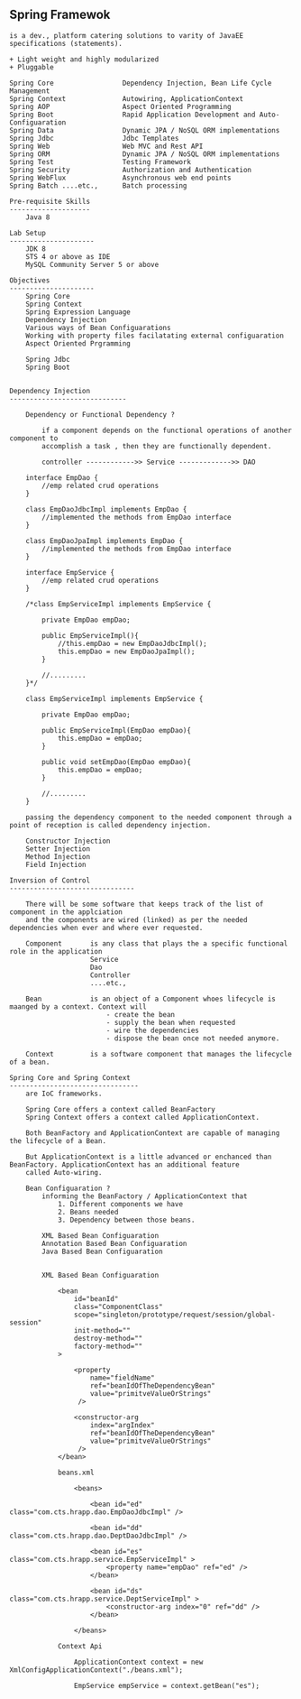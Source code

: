 Spring Framewok
-----------------------------------------------------------------------------------

    is a dev., platform catering solutions to varity of JavaEE specifications (statements).

    + Light weight and highly modularized
    + Pluggable

    Spring Core                 Dependency Injection, Bean Life Cycle Management
    Spring Context              Autowiring, ApplicationContext
    Spring AOP                  Aspect Oriented Programming
    Spring Boot                 Rapid Application Development and Auto-Configuaration
    Spring Data                 Dynamic JPA / NoSQL ORM implementations
    Spring Jdbc                 Jdbc Templates
    Spring Web                  Web MVC and Rest API
    Spring ORM                  Dynamic JPA / NoSQL ORM implementations
    Spring Test                 Testing Framework
    Spring Security             Authorization and Authentication
    Spring WebFlux              Asynchronous web end points
    Spring Batch ....etc.,      Batch processing

    Pre-requisite Skills
    --------------------
        Java 8

    Lab Setup
    ---------------------
        JDK 8
        STS 4 or above as IDE
        MySQL Community Server 5 or above

    Objectives
    ---------------------
        Spring Core
        Spring Context
        Spring Expression Language
        Dependency Injection
        Various ways of Bean Configuarations
        Working with property files facilatating external configuaration
        Aspect Oriented Prgramming

        Spring Jdbc
        Spring Boot
    

    Dependency Injection
    -----------------------------

        Dependency or Functional Dependency ?

            if a component depends on the functional operations of another component to
            accomplish a task , then they are functionally dependent.

            controller ------------>> Service ------------->> DAO

        interface EmpDao {
            //emp related crud operations
        }

        class EmpDaoJdbcImpl implements EmpDao {
            //implemented the methods from EmpDao interface
        }

        class EmpDaoJpaImpl implements EmpDao {
            //implemented the methods from EmpDao interface
        }

        interface EmpService {
            //emp related crud operations
        }

        /*class EmpServiceImpl implements EmpService {

            private EmpDao empDao;

            public EmpServiceImpl(){
                //this.empDao = new EmpDaoJdbcImpl();
                this.empDao = new EmpDaoJpaImpl();
            }

            //.........
        }*/

        class EmpServiceImpl implements EmpService {

            private EmpDao empDao;

            public EmpServiceImpl(EmpDao empDao){
                this.empDao = empDao;
            }

            public void setEmpDao(EmpDao empDao){
                this.empDao = empDao;
            }

            //.........
        }

        passing the dependency component to the needed component through a point of reception is called dependency injection.

        Constructor Injection
        Setter Injection
        Method Injection
        Field Injection

    Inversion of Control 
    -------------------------------

        There will be some software that keeps track of the list of component in the applciation
        and the components are wired (linked) as per the needed dependencies when ever and where ever requested.

        Component       is any class that plays the a specific functional role in the application
                        Service
                        Dao
                        Controller
                        ....etc.,

        Bean            is an object of a Component whoes lifecycle is maanged by a context. Context will
                            - create the bean
                            - supply the bean when requested
                            - wire the dependencies
                            - dispose the bean once not needed anymore.

        Context         is a software component that manages the lifecycle of a bean.

    Spring Core and Spring Context
    --------------------------------
        are IoC frameworks.

        Spring Core offers a context called BeanFactory
        Spring Context offers a context called ApplicationContext.

        Both BeanFactory and ApplicationContext are capable of managing the lifecycle of a Bean.

        But ApplicationContext is a little advanced or enchanced than BeanFactory. ApplicationContext has an additional feature
        called Auto-wiring.

        Bean Configuaration ?
            informing the BeanFactory / ApplicationContext that
                1. Different components we have
                2. Beans needed 
                3. Dependency between those beans.

            XML Based Bean Configuaration
            Annotation Based Bean Configuaration
            Java Based Bean Configuaration


            XML Based Bean Configuaration

                <bean 
                    id="beanId"
                    class="ComponentClass"
                    scope="singleton/prototype/request/session/global-session"
                    init-method=""
                    destroy-method=""
                    factory-method=""
                >
                    
                    <property
                        name="fieldName"
                        ref="beanIdOfTheDependencyBean"
                        value="primitveValueOrStrings"
                     />

                    <constructor-arg
                        index="argIndex"
                        ref="beanIdOfTheDependencyBean"
                        value="primitveValueOrStrings"
                     />
                </bean>

                beans.xml

                    <beans>

                        <bean id="ed" class="com.cts.hrapp.dao.EmpDaoJdbcImpl" />

                        <bean id="dd" class="com.cts.hrapp.dao.DeptDaoJdbcImpl" />

                        <bean id="es" class="com.cts.hrapp.service.EmpServiceImpl" >
                            <property name="empDao" ref="ed" />
                        </bean>

                        <bean id="ds" class="com.cts.hrapp.service.DeptServiceImpl" >
                            <constructor-arg index="0" ref="dd" />
                        </bean>

                    </beans>

                Context Api

                    ApplicationContext context = new XmlConfigApplicationContext("./beans.xml");

                    EmpService empService = context.getBean("es");

                    

